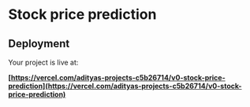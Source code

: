 # Stock price prediction


## Deployment

Your project is live at:

**[https://vercel.com/adityas-projects-c5b26714/v0-stock-price-prediction](https://vercel.com/adityas-projects-c5b26714/v0-stock-price-prediction)**


